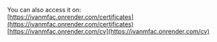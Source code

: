 You can also access it on:  
[https://ivanmfac.onrender.com/certificates](https://ivanmfac.onrender.com/certificates)  
[https://ivanmfac.onrender.com/cv](https://ivanmfac.onrender.com/cv)

